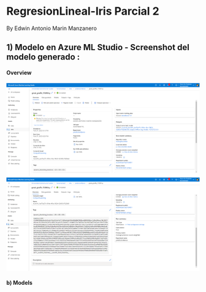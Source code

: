 # RegresionLineal-Iris Parcial 2
By Edwin Antonio Marin Manzanero


## 1) Modelo en Azure ML Studio  - Screenshot del modelo generado :

  #### Overview

![alt text](https://github.com/EdwinMarin01/RegresionLineal-Iris/blob/cd24c93c053fbae1c5b5579048212a87075ef0e7/AzureModel/Overview.png)
![alt text](https://github.com/EdwinMarin01/RegresionLineal-Iris/blob/cd24c93c053fbae1c5b5579048212a87075ef0e7/AzureModel/OverviewPt2.png)

  #### b) Models

